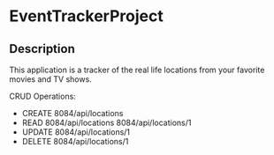# EventTrackerProject

## Description
This application is a tracker of the real life locations from your favorite movies and TV shows.

CRUD Operations:
- CREATE
  8084/api/locations
- READ
  8084/api/locations
  8084/api/locations/1
- UPDATE
  8084/api/locations/1
- DELETE
  8084/api/locations/1
